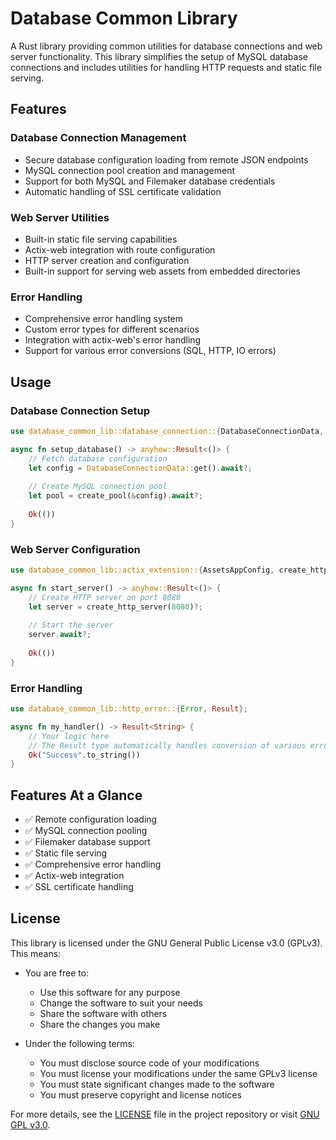 # Database Common Library

A Rust library providing common utilities for database connections and web server functionality. This library simplifies the setup of MySQL database connections and includes utilities for handling HTTP requests and static file serving.

## Features

### Database Connection Management
- Secure database configuration loading from remote JSON endpoints
- MySQL connection pool creation and management
- Support for both MySQL and Filemaker database credentials
- Automatic handling of SSL certificate validation

### Web Server Utilities
- Built-in static file serving capabilities
- Actix-web integration with route configuration
- HTTP server creation and configuration
- Built-in support for serving web assets from embedded directories

### Error Handling
- Comprehensive error handling system
- Custom error types for different scenarios
- Integration with actix-web's error handling
- Support for various error conversions (SQL, HTTP, IO errors)

## Usage

### Database Connection Setup

```rust
use database_common_lib::database_connection::{DatabaseConnectionData, create_pool};

async fn setup_database() -> anyhow::Result<()> {
    // Fetch database configuration
    let config = DatabaseConnectionData::get().await?;
    
    // Create MySQL connection pool
    let pool = create_pool(&config).await?;
    
    Ok(())
}
```

### Web Server Configuration

```rust
use database_common_lib::actix_extension::{AssetsAppConfig, create_http_server};

async fn start_server() -> anyhow::Result<()> {
    // Create HTTP server on port 8080
    let server = create_http_server(8080)?;
    
    // Start the server
    server.await?;
    
    Ok(())
}
```

### Error Handling

```rust
use database_common_lib::http_error::{Error, Result};

async fn my_handler() -> Result<String> {
    // Your logic here
    // The Result type automatically handles conversion of various error types
    Ok("Success".to_string())
}
```

## Features At a Glance

- ✅ Remote configuration loading
- ✅ MySQL connection pooling
- ✅ Filemaker database support
- ✅ Static file serving
- ✅ Comprehensive error handling
- ✅ Actix-web integration
- ✅ SSL certificate handling

## License

This library is licensed under the GNU General Public License v3.0 (GPLv3). This means:

- You are free to:
    - Use this software for any purpose
    - Change the software to suit your needs
    - Share the software with others
    - Share the changes you make

- Under the following terms:
    - You must disclose source code of your modifications
    - You must license your modifications under the same GPLv3 license
    - You must state significant changes made to the software
    - You must preserve copyright and license notices

For more details, see the [LICENSE](LICENSE) file in the project repository or visit [GNU GPL v3.0](https://www.gnu.org/licenses/gpl-3.0.en.html).
